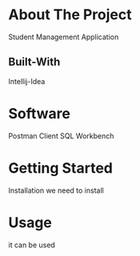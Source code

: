 # About The Project 
Student Management Application

## Built-With
Intellij-Idea
# Software
Postman Client
SQL Workbench

# Getting Started
Installation 
we need to install

# Usage
it can be used
